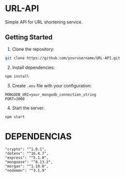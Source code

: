 # URL-API

Simple API for URL shortening service.

## Getting Started

1. Clone the repository:
```bash
git clone https://github.com/yourusername/URL-API.git
```

2. Install dependencies:
```bash
npm install
```

3. Create `.env` file with your configuration:
```
MONGODB_URI=your_mongodb_connection_string
PORT=3000
```

4. Start the server:
```bash
npm start
```
# DEPENDENCIAS
    "crypto": "^1.0.1",
    "dotenv": "^16.4.7",
    "express": "^5.1.0",
    "mongoose": "^8.13.2",
    "morgan": "^1.10.0",
    "nodemon": "^3.1.9"